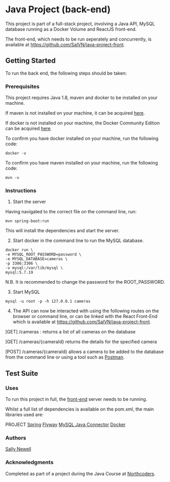 # Java Project (back-end)

This project is part of a full-stack project, involving a Java API, MySQL database running as a Docker Volume and ReactJS front-end. 

The front-end, which needs to be run seperately and concurrently, is available at <https://github.com/SalVN/java-project-front>.

## Getting Started

To run the back end, the following steps should be taken:

### Prerequisites

This project requires Java 1.8, maven and docker to be installed on your machine.

If maven is not installed on your machine, it can be acquired [here](https://maven.apache.org/download.cgi).

If docker is not installed on your machine, the Docker Community Edition can be acquired [here](https://www.docker.com/get-docker).

To confirm you have docker installed on your machine, run the following code:

```
docker -v
```

To confirm you have maven installed on your machine, run the following code:
```
mvn -v
```

### Instructions

1. Start the server

Having navigated to the correct file on the command line, run:
```
mvn spring-boot:run
```

This will install the dependencies and start the server.

2. Start docker in the command line to run the MySQL database.

```
docker run \
-e MYSQL_ROOT_PASSWORD=password \
-e MYSQL_DATABASE=cameras \
-p 3306:3306 \
-v mysql:/var/lib/mysql \
mysql:5.7.19
```

N.B. It is recommended to change the password for the ROOT_PASSWORD.

3. Start MySQL

```
mysql -u root -p -h 127.0.0.1 cameras
```

4. The API can now be interacted with using the following routes on the browser or command line, or can be linked with the React Front-End which is available at <https://github.com/SalVN/java-project-front>.

[GET] /cameras : returns a list of all cameras on the database

[GET] /cameras/{cameraId} returns the details for the specified camera

[POST] /cameras/{cameraId} allows a camera to be added to the database from the command line or using a tool such as [Postman](https://www.getpostman.com/).


## Test Suite


### Uses

To run this project in full, the [front-end](https://github.com/SalVN/java-project-front) server needs to be running.

Whilst a full list of dependencies is available on the pom.xml, the main libraries used are:

PROJECT
[Spring](https://projects.spring.io/spring-framework/)
[Flyway](https://flywaydb.org/)
[MySQL Java Connector](https://dev.mysql.com/downloads/connector/j/5.1.html) 
[Docker](https://www.docker.com/community-edition)

### Authors

[Sally Newell](https://github.com/SalVN/)

### Acknowledgments

Completed as part of a project during the Java Course at [Northcoders](https://northcoders.com/).